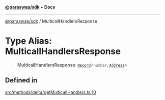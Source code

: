 [**@paraswap/sdk**](../README.md) • **Docs**

***

[@paraswap/sdk](../globals.md) / MulticallHandlersResponse

# Type Alias: MulticallHandlersResponse

> **MulticallHandlersResponse**: [`Record`](../-internal-/type-aliases/Record.md)\<`number`, [`Address`](Address.md)\>

## Defined in

[src/methods/delta/getMulticallHandlers.ts:10](https://github.com/paraswap/paraswap-sdk/blob/master/src/methods/delta/getMulticallHandlers.ts#L10)
